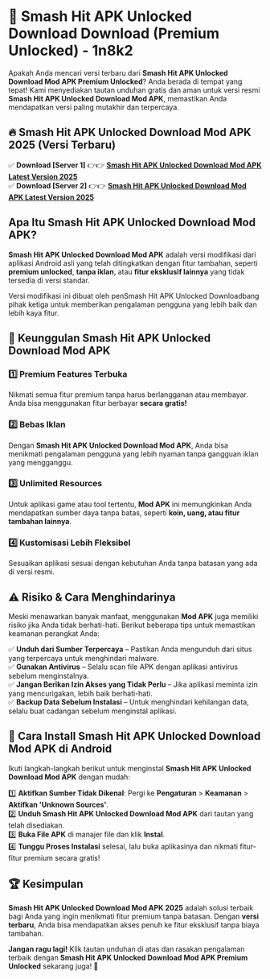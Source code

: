 # 🎯 Smash Hit APK Unlocked Download  Download (Premium Unlocked) -  1n8k2

Apakah Anda mencari versi terbaru dari **Smash Hit APK Unlocked Download Mod APK Premium Unlocked**? Anda berada di tempat yang tepat! Kami menyediakan tautan unduhan gratis dan aman untuk versi resmi **Smash Hit APK Unlocked Download Mod APK**, memastikan Anda mendapatkan versi paling mutakhir dan terpercaya.

## 🔥 Smash Hit APK Unlocked Download Mod APK 2025 (Versi Terbaru)

✅ **Download [Server 1]** 👉👉 [**Smash Hit APK Unlocked Download Mod APK Latest Version 2025**](https://momento.my/?title=Smash_Hit_APK_Unlocked_Download)  
✅ **Download [Server 2]** 👉👉 [**Smash Hit APK Unlocked Download Mod APK Latest Version 2025**](https://momento.my/?title=Smash_Hit_APK_Unlocked_Download)  

## Apa Itu Smash Hit APK Unlocked Download Mod APK?

**Smash Hit APK Unlocked Download Mod APK** adalah versi modifikasi dari aplikasi Android asli yang telah ditingkatkan dengan fitur tambahan, seperti **premium unlocked**, **tanpa iklan**, atau **fitur eksklusif lainnya** yang tidak tersedia di versi standar.

Versi modifikasi ini dibuat oleh penSmash Hit APK Unlocked Downloadbang pihak ketiga untuk memberikan pengalaman pengguna yang lebih baik dan lebih kaya fitur.

## 🎯 Keunggulan Smash Hit APK Unlocked Download Mod APK

### 1️⃣ Premium Features Terbuka
Nikmati semua fitur premium tanpa harus berlangganan atau membayar. Anda bisa menggunakan fitur berbayar **secara gratis!**

### 2️⃣ Bebas Iklan
Dengan **Smash Hit APK Unlocked Download Mod APK**, Anda bisa menikmati pengalaman pengguna yang lebih nyaman tanpa gangguan iklan yang mengganggu.

### 3️⃣ Unlimited Resources
Untuk aplikasi game atau tool tertentu, **Mod APK** ini memungkinkan Anda mendapatkan sumber daya tanpa batas, seperti **koin, uang, atau fitur tambahan lainnya**.

### 4️⃣ Kustomisasi Lebih Fleksibel
Sesuaikan aplikasi sesuai dengan kebutuhan Anda tanpa batasan yang ada di versi resmi.

## ⚠️ Risiko & Cara Menghindarinya

Meski menawarkan banyak manfaat, menggunakan **Mod APK** juga memiliki risiko jika Anda tidak berhati-hati. Berikut beberapa tips untuk memastikan keamanan perangkat Anda:

✅ **Unduh dari Sumber Terpercaya** – Pastikan Anda mengunduh dari situs yang terpercaya untuk menghindari malware.  
✅ **Gunakan Antivirus** – Selalu scan file APK dengan aplikasi antivirus sebelum menginstalnya.  
✅ **Jangan Berikan Izin Akses yang Tidak Perlu** – Jika aplikasi meminta izin yang mencurigakan, lebih baik berhati-hati.  
✅ **Backup Data Sebelum Instalasi** – Untuk menghindari kehilangan data, selalu buat cadangan sebelum menginstal aplikasi.

## 📌 Cara Install Smash Hit APK Unlocked Download Mod APK di Android

Ikuti langkah-langkah berikut untuk menginstal **Smash Hit APK Unlocked Download Mod APK** dengan mudah:

1️⃣ **Aktifkan Sumber Tidak Dikenal**: Pergi ke **Pengaturan** > **Keamanan** > **Aktifkan 'Unknown Sources'**.  
2️⃣ **Unduh Smash Hit APK Unlocked Download Mod APK** dari tautan yang telah disediakan.  
3️⃣ **Buka File APK** di manajer file dan klik **Instal**.  
4️⃣ **Tunggu Proses Instalasi** selesai, lalu buka aplikasinya dan nikmati fitur-fitur premium secara gratis!

## 🏆 Kesimpulan

**Smash Hit APK Unlocked Download Mod APK 2025** adalah solusi terbaik bagi Anda yang ingin menikmati fitur premium tanpa batasan. Dengan **versi terbaru**, Anda bisa mendapatkan akses penuh ke fitur eksklusif tanpa biaya tambahan.

**Jangan ragu lagi!** Klik tautan unduhan di atas dan rasakan pengalaman terbaik dengan **Smash Hit APK Unlocked Download Mod APK Premium Unlocked** sekarang juga! 🚀
